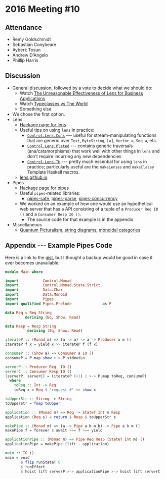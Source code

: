 # 2016 Meeting #10

## Attendance

* Remy Goldschmidt
* Sebastian Conybeare
* Ayberk Tosun
* Andrew D'Angelo
* Phillip Harris

## Discussion

* General discussion, followed by a vote to decide what we should do:
  * Watch [The Unreasonable Effectiveness of Lens for Business Applications][]
  * Watch [Typeclasses vs The World][]
  * Something else
* We chose the first option.
* Lens
  * [Hackage page for lens][lens-hackage]
  * Useful tips on using `lens` in practice:
    * [`Control.Lens.Cons`][Control.Lens.Cons]
      --- useful for stream-manipulating functions that are generic over
      `Text`, `ByteString`, `[a]`, `Vector a`, `Seq a`, etc.
    * [`Control.Lens.Plated`][Control.Lens.Plated]
      --- contains generic traversals (ana/catamorphisms) that work well with
      other things in `lens` and don't require incurring any new dependencies
    * [`Control.Lens.TH`][Control.Lens.TH]
      --- pretty much essential for using `lens` in practice; particularly
      useful are the `makeLenses` and `makeClassy` Template Haskell macros.
  * [lens.github.io](https://lens.github.io)
* Pipes
  * [Hackage page for pipes][pipes-hackage]
  * Useful `pipes`-related libraries:
    * [pipes-safe][], [pipes-parse][], [pipes-concurrency][]
  * We worked on an example of how one would use an hypothetical web server
    that has a API consisting of a tuple of a `Producer Req IO ()` and a
    `Consumer Resp IO ()`.
    * The source code for that example is in the appendix
* Miscellaneous
  * [Quantum Picturalism][], [string diagrams][], [monoidal categories][]

[lens-hackage]:
  https://hackage.haskell.org/package/lens
[The Unreasonable Effectiveness of Lens for Business Applications]:
  https://www.youtube.com/watch?v=T88TDS7L5DY
[Typeclasses vs The World]:
  https://www.youtube.com/watch?v=hIZxTQP1ifo
[Control.Lens.Cons]:
  https://hackage.haskell.org/package/lens/docs/Control-Lens-Cons.html
[Control.Lens.Plated]:
  https://hackage.haskell.org/package/lens/docs/Control-Lens-Plated.html
[Control.Lens.TH]:
  https://hackage.haskell.org/package/lens/docs/Control-Lens-TH.html
[pipes-hackage]:
  https://hackage.haskell.org/package/pipes
[pipes-safe]:
  https://hackage.haskell.org/package/pipes-safe
[pipes-parse]:
  https://hackage.haskell.org/package/pipes-parse
[pipes-concurrency]:
  https://hackage.haskell.org/package/pipes-concurrency
[Quantum Picturalism]:
  https://arxiv.org/pdf/0908.1787v1.pdf
[string diagrams]:
  https://ncatlab.org/nlab/show/string+diagram
[monoidal categories]:
  https://en.wikipedia.org/wiki/Monoidal_category

## Appendix --- Example Pipes Code

Here is a link to the [gist](https://gist.github.com/c097e2ef0490579b363d), but
I thought a backup would be good in case it ever becomes unavailable:

```haskell
module Main where

import           Control.Monad
import           Control.Monad.State.Strict
import           Data.Char
import           Data.Monoid
import           Pipes
import qualified Pipes.Prelude              as P

data Req = Req String
         deriving (Eq, Show, Read)

data Resp = Resp String
          deriving (Eq, Show, Read)

iterateP :: (Monad m) => (a -> a) -> a -> Producer a m ()
iterateP f x = yield x >> iterateP f (f x)

consumeP :: (Show a) => Consumer a IO ()
consumeP = P.map show >-> P.stdoutLn

serverP :: Producer Req  IO ()
serverC :: Consumer Resp IO ()
(serverP, serverC) = (iterateP (+1) 1 >-> P.map toReq, consumeP)
  where
    toReq :: Int -> Req
    toReq x = Req $ "request #" <> show x

toUpperStr :: String -> String
toUpperStr = fmap toUpper

application :: (Monad m) => Req -> StateT Int m Resp
application (Req s) = return $ Resp $ toUpperStr s

makePipe :: (Monad m) => (a -> Pipe a b m b) -> Pipe a b m ()
makePipe f = forever $ await >>= f >>= yield

applicationPipe :: (Monad m) => Pipe Req Resp (StateT Int m) ()
applicationPipe = makePipe (lift . application)

main :: IO ()
main = void
       $ flip runStateT 0
       $ runEffect
       $ hoist lift serverP >-> applicationPipe >-> hoist lift serverC
```
